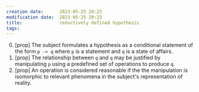```yaml
---
creation date:		2023-05-25 20:23
modification date:	2023-05-25 20:23
title: 				reductively defined hypothesis
tags:
---
```

0. [prop] The subject formulates a hypothesis as a conditional statement of the form `p -> q`  where `p` is a statement and `q` is a state of affairs.
1. [prop] The relationship between `q` and `q` may be justified by manipulating `p` using a predefined set of operations to produce `q`.
2. [prop] An operation is considered reasonable if the the manipulation is isomorphic to relevant phenomena in the subject's representation of reality.
